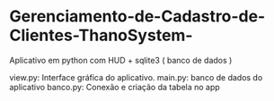 # Gerenciamento-de-Cadastro-de-Clientes-ThanoSystem-
Aplicativo em python com HUD +  sqlite3 ( banco de dados )


view.py: Interface gráfica do aplicativo.
main.py: banco de dados do aplicativo
banco.py: Conexão e criação da tabela no app

